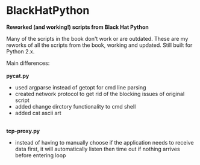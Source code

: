 # BlackHatPython
<b>Reworked (and working!) scripts from Black Hat Python</b>

Many of the scripts in the book don't work or are outdated. These are my reworks of all the scripts from the book, working and updated. Still built for Python 2.x.

Main differences:
<br>
<br>
<b>pycat.py</b>
<ul>
  <li>used argparse instead of getopt for cmd line parsing</li>
  <li>created network protocol to get rid of the blocking issues of original script</li>
  <li>added change dirctory functionality to cmd shell</li>
  <li>added cat ascii art</li>
 </ul>
 <br>
 <b>tcp-proxy.py</b>
 <ul>
    <li>instead of having to manually choose if the application needs to receive data first,
      it will automatically listen then time out if nothing arrives before entering loop</li>
  </ul>

